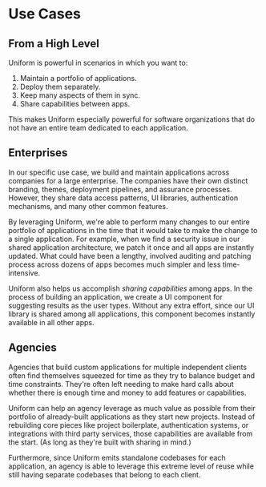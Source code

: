 # Use Cases

## From a High Level

Uniform is powerful in scenarios in which you want to:

1. Maintain a portfolio of applications.
2. Deploy them separately.
3. Keep many aspects of them in sync.
4. Share capabilities between apps.

This makes Uniform especially powerful for software organizations that do not
have an entire team dedicated to each application.

## Enterprises

In our specific use case, we build and maintain applications across companies
for a large enterprise. The companies have their own distinct branding, themes,
deployment pipelines, and assurance processes. However, they share data access
patterns, UI libraries, authentication mechanisms, and many other common
features.

By leveraging Uniform, we're able to perform many changes to our entire
portfolio of applications in the time that it would take to make the change to
a single application. For example, when we find a security issue in our shared
application architecture, we patch it once and all apps are instantly updated.
What could have been a lengthy, involved auditing and patching process across
dozens of apps becomes much simpler and less time-intensive.

Uniform also helps us accomplish _sharing capabilities_ among apps. In the
process of building an application, we create a UI component for suggesting
results as the user types. Without any extra effort, since our UI library is
shared among all applications, this component becomes instantly available in
all other apps.

## Agencies

Agencies that build custom applications for multiple independent clients often
find themselves squeezed for time as they try to balance budget and time
constraints. They're often left needing to make hard calls about whether there
is enough time and money to add features or capabilities.

Uniform can help an agency leverage as much value as possible from their
portfolio of already-built applications as they start new projects. Instead of
rebuilding core pieces like project boilerplate, authentication systems, or
integrations with third party services, those capabilities are available from
the start. (As long as they're built with sharing in mind.)

Furthermore, since Uniform emits standalone codebases for each application, an
agency is able to leverage this extreme level of reuse while still having
separate codebases that belong to each client.
